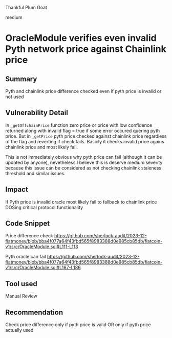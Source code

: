 Thankful Plum Goat

medium

# OracleModule verifies even invalid Pyth network price against Chainlink price

## Summary

Pyth and chainlink price difference checked even if pyth price is invalid or not used

## Vulnerability Detail

In `_getOffchainPrice` function zero price or price with low confidence returned along with invalid flag = true if some error occured quering pyth price. But in `_getPrice` pyth price checked against chainlink price regardless of the flag and reverting if check fails. Basicly it checks invalid price agains chainlink price and most likely fail.

This is not immediately obvious why pyth price can fail (although it can be updated by anyone), nevetheless I believe this is deserve medium severity because this issue can be considered as not checking chainlink staleness threshold and similar issues.

## Impact

If Pyth price is invalid oracle most likely fail to fallback to chainlink price DOSing critical protocol functionality

## Code Snippet

Price difference check
https://github.com/sherlock-audit/2023-12-flatmoney/blob/bba4f077a64f43fbd565f8983388d0e985cb85db/flatcoin-v1/src/OracleModule.sol#L111-L113

Pyth oracle can fail
https://github.com/sherlock-audit/2023-12-flatmoney/blob/bba4f077a64f43fbd565f8983388d0e985cb85db/flatcoin-v1/src/OracleModule.sol#L167-L186

## Tool used

Manual Review

## Recommendation

Check price difference only if pyth price is valid OR only if pyth price actually used
